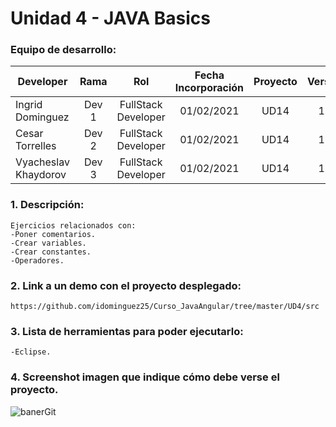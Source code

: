 # Unidad 4 - JAVA Basics

### Equipo de desarrollo:

| Developer | Rama | Rol | Fecha Incorporación | Proyecto | Versión |
| --- | :---:  | :---:  | :---:  | :---: | :---:  |
| Ingrid Dominguez | Dev 1 | FullStack Developer | 01/02/2021 | UD14  | 1.0  |
| Cesar Torrelles | Dev 2 | FullStack Developer | 01/02/2021 | UD14  | 1.0  | 
| Vyacheslav Khaydorov | Dev 3 | FullStack Developer| 01/02/2021 | UD14  | 1.0  |

### 1. Descripción:
```
Ejercicios relacionados con:
-Poner comentarios.
-Crear variables.
-Crear constantes.
-Operadores.
```
### 2. Link a un demo con el proyecto desplegado:
```
https://github.com/idominguez25/Curso_JavaAngular/tree/master/UD4/src
```
### 3. Lista de herramientas para poder ejecutarlo:
```
-Eclipse.
```
### 4. Screenshot imagen que indique cómo debe verse el proyecto.
![banerGit](https://github.com/idominguez25/Curso_JavaAngular/blob/master/UD4/src/UD4.PNG)
